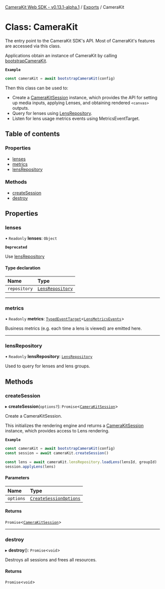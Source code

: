 [CameraKit Web SDK - v0.13.1-alpha.1](../README.md) / [Exports](../modules.md) / CameraKit

# Class: CameraKit

The entry point to the CameraKit SDK's API. Most of CameraKit's features are accessed via this class.

Applications obtain an instance of CameraKit by calling [bootstrapCameraKit](../modules.md#bootstrapcamerakit).

**`Example`**

```ts
const cameraKit = await bootstrapCameraKit(config)
```

Then this class can be used to:
- Create a [CameraKitSession](CameraKitSession.md) instance, which provides the API for setting up media inputs, applying Lenses,
and obtaining rendered `<canvas>` outputs.
- Query for lenses using [LensRepository](LensRepository.md).
- Listen for lens usage metrics events using MetricsEventTarget.

## Table of contents

### Properties

- [lenses](CameraKit.md#lenses)
- [metrics](CameraKit.md#metrics)
- [lensRepository](CameraKit.md#lensrepository)

### Methods

- [createSession](CameraKit.md#createsession)
- [destroy](CameraKit.md#destroy)

## Properties

### lenses

• `Readonly` **lenses**: `Object`

**`Deprecated`**

Use [lensRepository](CameraKit.md#lensrepository)

#### Type declaration

| Name | Type |
| :------ | :------ |
| `repository` | [`LensRepository`](LensRepository.md) |

___

### metrics

• `Readonly` **metrics**: [`TypedEventTarget`](TypedEventTarget.md)<[`LensMetricsEvents`](../modules.md#lensmetricsevents)\>

Business metrics (e.g. each time a lens is viewed) are emitted here.

___

### lensRepository

• `Readonly` **lensRepository**: [`LensRepository`](LensRepository.md)

Used to query for lenses and lens groups.

## Methods

### createSession

▸ **createSession**(`options?`): `Promise`<[`CameraKitSession`](CameraKitSession.md)\>

Create a CameraKitSession.

This initializes the rendering engine and returns a [CameraKitSession](CameraKitSession.md) instance, which provides access
to Lens rendering.

**`Example`**

```ts
const cameraKit = await bootstrapCameraKit(config)
const session = await cameraKit.createSession()

const lens = await cameraKit.lensRepository.loadLens(lensId, groupId)
session.applyLens(lens)
```

#### Parameters

| Name | Type |
| :------ | :------ |
| `options` | [`CreateSessionOptions`](../interfaces/CreateSessionOptions.md) |

#### Returns

`Promise`<[`CameraKitSession`](CameraKitSession.md)\>

___

### destroy

▸ **destroy**(): `Promise`<`void`\>

Destroys all sessions and frees all resources.

#### Returns

`Promise`<`void`\>

